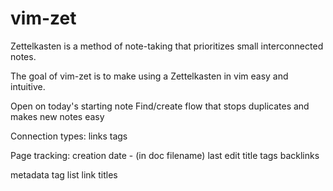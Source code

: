 # vim-zet

Zettelkasten is a method of note-taking that prioritizes small interconnected notes.

The goal of vim-zet is to make using a Zettelkasten in vim easy and intuitive.

Open on today's starting note
Find/create flow that stops duplicates and makes new notes easy

Connection types:
links
tags

Page tracking:
creation date - (in doc filename)
last edit
title
tags
backlinks

metadata
  tag list
  link titles


